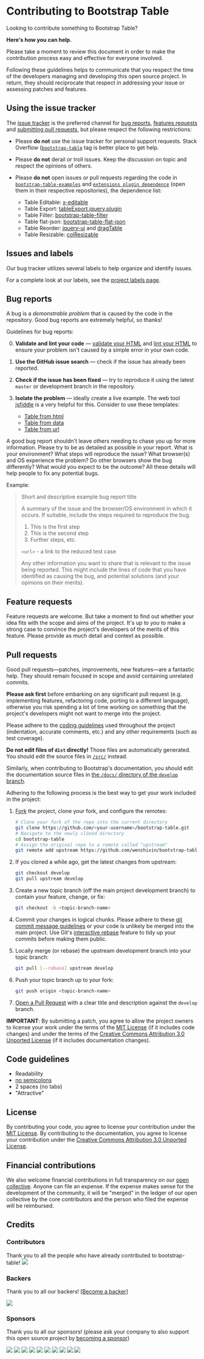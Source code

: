 # Contributing to Bootstrap Table

Looking to contribute something to Bootstrap Table?

**Here's how you can help.**

Please take a moment to review this document in order to make the contribution
process easy and effective for everyone involved.

Following these guidelines helps to communicate that you respect the time of
the developers managing and developing this open source project. In return,
they should reciprocate that respect in addressing your issue or assessing
patches and features.


## Using the issue tracker

The [issue tracker](https://github.com/wenzhixin/bootstrap-table/issues) is
the preferred channel for [bug reports](#bug-reports), [features requests](#feature-requests)
and [submitting pull requests](#pull-requests), but please respect the following
restrictions:

* Please **do not** use the issue tracker for personal support requests.  Stack
  Overflow ([`bootstrap-table`](http://stackoverflow.com/questions/tagged/bootstrap-table) tag is better place to get help.

* Please **do not** derail or troll issues. Keep the discussion on topic and
  respect the opinions of others.

* Please **do not** open issues or pull requests regarding the code in [`bootstrap-table-examples`](https://github.com/wenzhixin/bootstrap-table-examples) and [`extensions plugin dependence`](https://github.com/wenzhixin/bootstrap-table/tree/develop/src/extensions) (open them in their respective repositories), the dependence list:
    * Table Editable: [x-editable](https://github.com/vitalets/x-editable)
    * Table Export: [tableExport.jquery.plugin](https://github.com/hhurz/tableExport.jquery.plugin)
    * Table Filter: [bootstrap-table-filter](https://github.com/lukaskral/bootstrap-table-filter)
    * Table flat-json: [bootstrap-table-flat-json](https://github.com/djhvscf/bootstrap-table-flatJSON)
    * Table Reorder: [jquery-ui](https://code.jquery.com/ui/) and [dragTable](https://github.com/akottr/dragtable/)
    * Table Resizable: [colResizable](https://github.com/alvaro-prieto/colResizable)

## Issues and labels

Our bug tracker utilizes several labels to help organize and identify issues.

For a complete look at our labels, see the [project labels page](https://github.com/wenzhixin/bootstrap-table/labels).


## Bug reports

A bug is a _demonstrable problem_ that is caused by the code in the repository.
Good bug reports are extremely helpful, so thanks!

Guidelines for bug reports:

0. **Validate and lint your code** &mdash; [validate your HTML](http://html5.validator.nu)
   and [lint your HTML](https://github.com/twbs/bootlint) to ensure your
   problem isn't caused by a simple error in your own code.

1. **Use the GitHub issue search** &mdash; check if the issue has already been
   reported.

2. **Check if the issue has been fixed** &mdash; try to reproduce it using the
   latest `master` or development branch in the repository.

3. **Isolate the problem** &mdash; ideally create a live example.
    The web tool [jsfiddle](http://jsfiddle.net/) is a very helpful for this. Consider to use these templates:
    * [Table from html](http://jsfiddle.net/wenyi/e3nk137y/44345/)
    * [Table from data](http://jsfiddle.net/wenyi/e3nk137y/44346/)
    * [Table from url](http://jsfiddle.net/wenyi/e3nk137y/44348/)


A good bug report shouldn't leave others needing to chase you up for more
information. Please try to be as detailed as possible in your report. What is
your environment? What steps will reproduce the issue? What browser(s) and OS
experience the problem? Do other browsers show the bug differently? What
would you expect to be the outcome? All these details will help people to fix
any potential bugs.

Example:

> Short and descriptive example bug report title
>
> A summary of the issue and the browser/OS environment in which it occurs. If
> suitable, include the steps required to reproduce the bug.
>
> 1. This is the first step
> 2. This is the second step
> 3. Further steps, etc.
>
> `<url>` - a link to the reduced test case
>
> Any other information you want to share that is relevant to the issue being
> reported. This might include the lines of code that you have identified as
> causing the bug, and potential solutions (and your opinions on their
> merits).


## Feature requests

Feature requests are welcome. But take a moment to find out whether your idea
fits with the scope and aims of the project. It's up to *you* to make a strong
case to convince the project's developers of the merits of this feature. Please
provide as much detail and context as possible.


## Pull requests

Good pull requests—patches, improvements, new features—are a fantastic
help. They should remain focused in scope and avoid containing unrelated
commits.

**Please ask first** before embarking on any significant pull request (e.g.
implementing features, refactoring code, porting to a different language),
otherwise you risk spending a lot of time working on something that the
project's developers might not want to merge into the project.

Please adhere to the [coding guidelines](#code-guidelines) used throughout the
project (indentation, accurate comments, etc.) and any other requirements
(such as test coverage).

**Do not edit files of `dist` directly!** Those files are automatically generated. You should edit the
source files in [`/src/`](https://github.com/wenzhixin/bootstrap-table/tree/develop/src) instead.

Similarly, when contributing to Bootstrap's documentation, you should edit the
documentation source files in
[the `/docs/` directory of the `develop` branch](https://github.com/wenzhixin/bootstrap-table/tree/develop/docs).

Adhering to the following process is the best way to get your work
included in the project:

1. [Fork](https://help.github.com/articles/fork-a-repo/) the project, clone your fork,
   and configure the remotes:

   ```bash
   # Clone your fork of the repo into the current directory
   git clone https://github.com/<your-username>/bootstrap-table.git
   # Navigate to the newly cloned directory
   cd bootstrap-table
   # Assign the original repo to a remote called "upstream"
   git remote add upstream https://github.com/wenzhixin/bootstrap-table.git
   ```

2. If you cloned a while ago, get the latest changes from upstream:

   ```bash
   git checkout develop
   git pull upstream develop
   ```

3. Create a new topic branch (off the main project development branch) to
   contain your feature, change, or fix:

   ```bash
   git checkout -b <topic-branch-name>
   ```

4. Commit your changes in logical chunks. Please adhere to these [git commit
   message guidelines](http://tbaggery.com/2008/04/19/a-note-about-git-commit-messages.html)
   or your code is unlikely be merged into the main project. Use Git's
   [interactive rebase](https://help.github.com/articles/about-git-rebase/)
   feature to tidy up your commits before making them public.

5. Locally merge (or rebase) the upstream development branch into your topic branch:

   ```bash
   git pull [--rebase] upstream develop
   ```

6. Push your topic branch up to your fork:

   ```bash
   git push origin <topic-branch-name>
   ```

7. [Open a Pull Request](https://help.github.com/articles/using-pull-requests/)
    with a clear title and description against the `develop` branch.

**IMPORTANT**: By submitting a patch, you agree to allow the project owners to
license your work under the terms of the [MIT License](LICENSE) (if it
includes code changes) and under the terms of the
[Creative Commons Attribution 3.0 Unported License](docs/LICENSE)
(if it includes documentation changes).


## Code guidelines

- Readability
- [no semicolons](https://github.com/wenzhixin/bootstrap-table/pull/4218#issuecomment-475822706)
- 2 spaces (no tabs)
- "Attractive"


## License

By contributing your code, you agree to license your contribution under the [MIT License](LICENSE).
By contributing to the documentation, you agree to license your contribution under the [Creative Commons Attribution 3.0 Unported License](docs/LICENSE).


## Financial contributions

We also welcome financial contributions in full transparency on our [open collective](https://opencollective.com/bootstrap-table).
Anyone can file an expense. If the expense makes sense for the development of the community, it will be "merged" in the ledger of our open collective by the core contributors and the person who filed the expense will be reimbursed.


## Credits


### Contributors

Thank you to all the people who have already contributed to bootstrap-table!
<a href="graphs/contributors"><img src="https://opencollective.com/bootstrap-table/contributors.svg?width=890" /></a>


### Backers

Thank you to all our backers! [[Become a backer](https://opencollective.com/bootstrap-table#backer)]

<a href="https://opencollective.com/bootstrap-table#backers" target="_blank"><img src="https://opencollective.com/bootstrap-table/backers.svg?width=890"></a>


### Sponsors

Thank you to all our sponsors! (please ask your company to also support this open source project by [becoming a sponsor](https://opencollective.com/bootstrap-table#sponsor))

<a href="https://opencollective.com/bootstrap-table/sponsor/0/website" target="_blank"><img src="https://opencollective.com/bootstrap-table/sponsor/0/avatar.svg"></a>
<a href="https://opencollective.com/bootstrap-table/sponsor/1/website" target="_blank"><img src="https://opencollective.com/bootstrap-table/sponsor/1/avatar.svg"></a>
<a href="https://opencollective.com/bootstrap-table/sponsor/2/website" target="_blank"><img src="https://opencollective.com/bootstrap-table/sponsor/2/avatar.svg"></a>
<a href="https://opencollective.com/bootstrap-table/sponsor/3/website" target="_blank"><img src="https://opencollective.com/bootstrap-table/sponsor/3/avatar.svg"></a>
<a href="https://opencollective.com/bootstrap-table/sponsor/4/website" target="_blank"><img src="https://opencollective.com/bootstrap-table/sponsor/4/avatar.svg"></a>
<a href="https://opencollective.com/bootstrap-table/sponsor/5/website" target="_blank"><img src="https://opencollective.com/bootstrap-table/sponsor/5/avatar.svg"></a>
<a href="https://opencollective.com/bootstrap-table/sponsor/6/website" target="_blank"><img src="https://opencollective.com/bootstrap-table/sponsor/6/avatar.svg"></a>
<a href="https://opencollective.com/bootstrap-table/sponsor/7/website" target="_blank"><img src="https://opencollective.com/bootstrap-table/sponsor/7/avatar.svg"></a>
<a href="https://opencollective.com/bootstrap-table/sponsor/8/website" target="_blank"><img src="https://opencollective.com/bootstrap-table/sponsor/8/avatar.svg"></a>
<a href="https://opencollective.com/bootstrap-table/sponsor/9/website" target="_blank"><img src="https://opencollective.com/bootstrap-table/sponsor/9/avatar.svg"></a>
